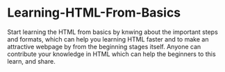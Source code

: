 # Learning-HTML-From-Basics
Start learning the HTML from basics by knwing about the important steps and formats, which can help you learning HTML faster and to make an attractive webpage by from the beginning stages itself. 
Anyone can contribute your knowledge in HTML which can help the beginners to this learn, and share.
